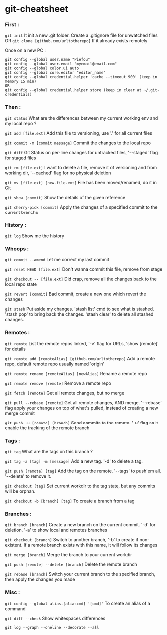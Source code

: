 # git-cheatsheet

### First :

`git init`
It init a new .git folder.
Create a .gitignore file for unwatched files
OR
`git clone [github.com/urltotherepo]`
If it already exists remotely

Once on a new PC :
```
git config --global user.name "Piefou"
git config --global user.email "myemail@email.com"
git config --global color.ui auto
git config --global core.editor "editor_name"
git config --global credential.helper 'cache --timeout 900' (keep in memory 15 min)
OR
git config --global credential.helper store (keep in clear at ~/.git-credentials)
```

### Then :

`git status`
What are the differences between my current working env and my local repo ?

`git add [file.ext]`
Add this file to versioning, use '.' for all current files

`git commit -m [commit message]`
Commit the changes to the local repo

`git diff`
Git Status on per-line changes for untracked files, '--staged' flag for staged files

`git rm [file.ext]`
I want to delete a file, remove it of versioning and from working dir, '--cached' flag for no physical deletion

`git mv [file.ext] [new-file.ext]`
File has been moved/renamed, do it in Git

`git show [commit]`
Show the details of the given reference

`git cherry-pick [commit]`
Apply the changes of a specified commit to the current branche

### History :

`git log`
Show me the history

### Whoops :

`git commit --amend`
Let me correct my last commit

`git reset HEAD [file.ext]`
Don't wanna commit this file, remove from stage

`git checkout -- [file.ext]`
Did crap, remove all the changes back to the local repo state

`git revert [commit]`
Bad commit, create a new one which revert the changes

`git stash`
Put aside my changes. 'stash list' cmd to see what is stashed. 'stash pop' to bring back the changes. 'stash clear' to delete all stashed changes.

### Remotes :

`git remote`
List the remote repos linked, '-v' flag for URLs, 'show [remote]' for details

`git remote add [remoteAlias] [github.com/urltotherepo]`
Add a remote repo, default remote repo usually named 'origin'

`git remote rename [remoteAlias] [newAlias]`
Rename a remote repo

`git remote remove [remote]`
Remove a remote repo

`git fetch [remote]`
Get all remote changes, but no merge

`git pull --rebase [remote]`
Get all remote changes, AND merge. '--rebase' flag apply your changes on top of what's pulled, instead of creating a new merge commit

`git push -u [remote] [branch]`
Send commits to the remote. '-u' flag so it enable the tracking of the remote branch

### Tags :

`git tag`
What are the tags on this branch ?

`git tag -a [tag] -m [message]`
Add a new tag. '-d' to delete a tag.

`git push [remote] [tag]`
Add the tag on the remote. '--tags' to push'em all. '--delete' to remove it.

`git checkout [tag]`
Set current workdir to the tag state, but any commits will be orphan.

`git checkout -b [branch] [tag]`
To create a branch from a tag

### Branches :

`git branch [branch]`
Create a new branch on the current commit. '-d' for deletion, '-a' to show local and remotes branches

`git checkout [branch]`
Switch to another branch, '-b' to create if non-existent. If a remote branch exists with this name, it will follow its changes

`git merge [branch]`
Merge the branch to your current workdir

`git push [remote] --delete [branch]`
Delete the remote branch

`git rebase [branch]`
Switch your current branch to the specified branch, then apply the changes you made

### Misc :

`git config --global alias.[aliascmd] '[cmd]'`
To create an alias of a command

`git diff --check`
Show whitespaces differences

`git log --graph --oneline --decorate --all`
